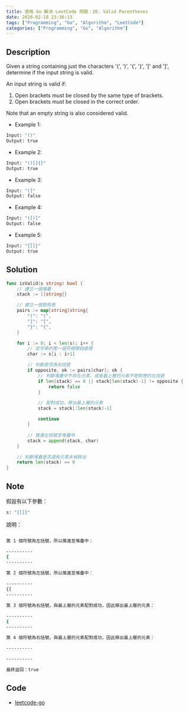 ```yaml
---
title: 使用 Go 解決 LeetCode 問題：20. Valid Parentheses
date: 2020-02-18 23:36:13
tags: ["Programming", "Go", "Algorithm", "LeetCode"]
categories: ["Programming", "Go", "Algorithm"]
---
```


## Description

Given a string containing just the characters '(', ')', '{', '}', '[' and ']', determine if the input string is valid.

An input string is valid if:

1. Open brackets must be closed by the same type of brackets.
2. Open brackets must be closed in the correct order.

Note that an empty string is also considered valid.

- Example 1:

```bash
Input: "()"
Output: true
```

- Example 2:

```bash
Input: "()[]{}"
Output: true
```

- Example 3:

```bash
Input: "(]"
Output: false
```

- Example 4:

```bash
Input: "([)]"
Output: false
```

- Example 5:

```bash
Input: "{[]}"
Output: true
```

## Solution

```go
func isValid(s string) bool {
	// 建立一個堆疊
	stack := []string{}

	// 建立一個對照表
	pairs := map[string]string{
		")": "(",
		"]": "[",
		"}": "{",
	}

	for i := 0; i < len(s); i++ {
		// 從字串的第一個符號開始處理
		char := s[i : i+1]

		// 判斷是否為右括號
		if opposite, ok := pairs[char]; ok {
			// 判斷堆疊中不存在元素，或者最上層的元素不是對應的左括號
			if len(stack) == 0 || stack[len(stack)-1] != opposite {
				return false
			}

			// 配對成功，移出最上層的元素
			stack = stack[:len(stack)-1]

			continue
		}

		// 推進左括號至堆疊中
		stack = append(stack, char)
	}

	// 判斷堆疊是否還有元素未被移出
	return len(stack) == 0
}
```

## Note

假設有以下參數：

```bash
s: "{[]}"
```

說明：

```bash

第 1 個符號為左括號，所以推進至堆疊中：

----------
{
----------

第 2 個符號為左括號，所以推進至堆疊中：

----------
{[
----------

第 3 個符號為右括號，與最上層的元素配對成功，因此移出最上層的元素：

----------
{
----------

第 4 個符號為右括號，與最上層的元素配對成功，因此移出最上層的元素：

----------

----------

最終返回：true
```

## Code

- [leetcode-go](https://github.com/memochou1993/leetcode-go)
